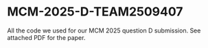 # MCM-2025-D-TEAM2509407
All the code we used for our MCM 2025 question D submission. See attached PDF for the paper.
